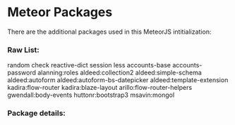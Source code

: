 # Meteor Packages

There are the additional packages used in this MeteorJS intitialization:

### Raw List:

random
check
reactive-dict
session
less
accounts-base
accounts-password
alanning:roles
aldeed:collection2
aldeed:simple-schema
aldeed:autoform
aldeed:autoform-bs-datepicker
aldeed:template-extension
kadira:flow-router
kadira:blaze-layout
arillo:flow-router-helpers
gwendall:body-events
huttonr:bootstrap3
msavin:mongol

### Package details:
